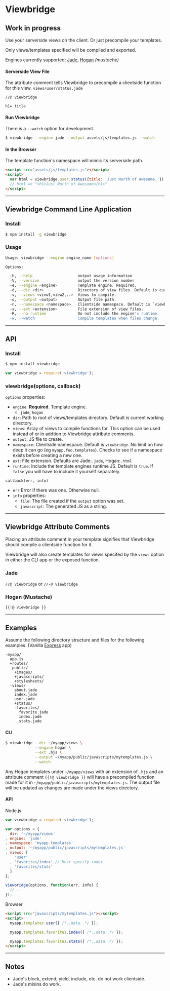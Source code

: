 Viewbridge
==========

Work in progress
-----

Use your serverside views on the client.
Or just precompile your templates.

Only views/templates specified will be compiled and exported.

Engines currently supported:
[Jade](https://github.com/visionmedia/jade/),
[Hogan](http://twitter.github.com/hogan.js/) *(mustache)*

#### Serverside View File
The attribute comment tells Viewbridge to precompile a clientside function for this view.
`views/user/status.jade`

```jade
//@ viewbridge

h1= title
```

#### Run Viewbridge
There is a `--watch` option for development.

```bash
$ viewbridge --engine jade --output assets/js/templates.js --watch
```

#### In the Browser
The template function's namespace will mimic its serverside path.

```html
<script src="assets/js/templates.js"></script>
<script>
  var html = viewbridge.user.status({title: 'Just North of Awesome.'});
  // html => "<h1>Just North of Awesome</h1>"
</script>
```

- - - - - - - - - - - - - - - - - - - - - - - - - - - - - -

Viewbridge Command Line Application
-----------------------------------

### Install

```bash
$ npm install -g viewbridge
```

### Usage

```bash
Usage: viewbridge --engine engine_name [options]

Options:

  -h, --help                    output usage information
  -V, --version                 output the version number
  -e, --engine <engine>         Template engine. Required.
  -d, --dir <dir>               Directory of view files. Default is current directory.
  -v, --views <view1,view2,..>  Views to compile.
  -o, --output <output>         Output file path.
  -n, --namespace <namespace>   Clientside namespace. Default is `viewbridge`
  -x, --ext <extension>         File extension of view files.
  -R, --no-runtime              Do not include the engine's runtime.
  -w, --watch                   Compile templates when files change.
```

- - - - - - - - - - - - - - - - - - - - - - - - - - - - - -

API
--------

### Install

```bash
$ npm install viewbridge
```
```javascript
var viewbridge = require('viewbridge');
```

### viewbridge(options, callback)

`options` properties:

- `engine`:    __Required__. Template engine.
    - `jade`, `hogan`
- `dir`:       Path to root of views/templates directory. Default is current
               working directory.
- `views`:     Array of views to compile functions for.
               This option can be used instead of or in addtion to Viewbridge attribute comments.
- `output`:    JS file to create.
- `namespace`: Clientside namespace. Default is `viewbridge`. No limit on how deep it
               can go (eg `myapp.foo.templates`). Checks to see if a namespace exists
               before creating a new one.
- `ext`:       File extension. Defaults are Jade:`.jade`, Hogan:`.html`
- `runtime`:   Include the template engines runtime JS. Default is `true`.
               If `false` you will have to include it yourself separately.


`callback(err, info)`

- `err`  Error if there was one. Otherwise null.
- `info` properties:
    - `file`:       The file created if the `output` option was set.
    - `javascript`: The generated JS as a string.

- - - - - - - - - - - - - - - - - - - - - - - - - - - - - -

Viewbridge Attribute Comments
-----------------------------
Placing an attribute comment in your template signifies that Viewbridge
should compile a clientside function for it.

Viewbridge will also create templates for views specifed by the `views` option
in either the CLI app or the exposed function.

### Jade
`//@ viewbridge` or `//-@ viewbridge`

### Hogan (Mustache)
`{{!@ viewbridge }}`

- - - - - - - - - - - - - - - - - - - - - - - - - - - - - -

Examples
--------
Assume the following directory structure and files for the following examples.
(Vanilla [Express](http://expressjs.com/) app)

```text
-myapp/
  app.js
  +routes/
  -public/
    +images/
    +javascripts/
    +stylesheets/
  -views/
    about.jade
    index.jade
    user.jade
    +status/
    -favorites/
      favorite.jade
      index.jade
      stats.jade
```

#### CLI

```bash
$ viewbridge --dir ~/myapp/views \
             --engine hogan \
             --ext .hjs \
             --output ~/myapp/public/javascripts/mytemplates.js \
             --watch
```

Any Hogan templates under `~/myapp/views` with an extension of `.hjs` and an
attribute comment `{{!@ viewbridge }}` will have a precompiled function made
for it in `~/myapp/public/javascripts/mytemplates.js`.
The output file will be updated as changes are made under the views directory.


#### API

Node.js

```js
var viewbridge = require('viewbridge');

var options = {
  dir: '~/myapp/views'
, engine: 'jade'
, namespace: 'myapp.templates'
, output: '~/myapp/public/javascripts/mytemplates.js'
, views: [
    'user'
  , 'favorites/index' // Must specify index
  , 'favorites/stats'
  ]
};

viewbridge(options, function(err, info) {
  // ...
});
```

Browser

```html
<script src="javascripts/mytemplates.js"></script>
<script>
  myapp.templates.user({ /*..data..*/ });

  myapp.templates.favorites.index({ /*..data..*/ });

  myapp.templates.favorites.stats({ /*..data..*/ });
</script>
```

- - - - - - - - - - - - - - - - - - - - - - - - - - - - - -

Notes
-----

- Jade's block, extend, yield, include, etc. do not work clientside.
- Jade's mixins do work.

